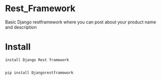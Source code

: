 # Rest_Framework
Basic Django restframework where you can post about your product name and description 

# Install
    install Django Rest framework 


    pip install Djangorestframework
